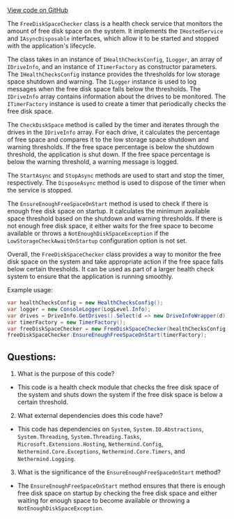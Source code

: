 [View code on GitHub](https://github.com/NethermindEth/nethermind/src/Nethermind/Nethermind.HealthChecks/FreeDiskSpaceChecker.cs)

The `FreeDiskSpaceChecker` class is a health check service that monitors the amount of free disk space on the system. It implements the `IHostedService` and `IAsyncDisposable` interfaces, which allow it to be started and stopped with the application's lifecycle. 

The class takes in an instance of `IHealthChecksConfig`, `ILogger`, an array of `IDriveInfo`, and an instance of `ITimerFactory` as constructor parameters. The `IHealthChecksConfig` instance provides the thresholds for low storage space shutdown and warning. The `ILogger` instance is used to log messages when the free disk space falls below the thresholds. The `IDriveInfo` array contains information about the drives to be monitored. The `ITimerFactory` instance is used to create a timer that periodically checks the free disk space.

The `CheckDiskSpace` method is called by the timer and iterates through the drives in the `IDriveInfo` array. For each drive, it calculates the percentage of free space and compares it to the low storage space shutdown and warning thresholds. If the free space percentage is below the shutdown threshold, the application is shut down. If the free space percentage is below the warning threshold, a warning message is logged.

The `StartAsync` and `StopAsync` methods are used to start and stop the timer, respectively. The `DisposeAsync` method is used to dispose of the timer when the service is stopped.

The `EnsureEnoughFreeSpaceOnStart` method is used to check if there is enough free disk space on startup. It calculates the minimum available space threshold based on the shutdown and warning thresholds. If there is not enough free disk space, it either waits for the free space to become available or throws a `NotEnoughDiskSpaceException` if the `LowStorageCheckAwaitOnStartup` configuration option is not set.

Overall, the `FreeDiskSpaceChecker` class provides a way to monitor the free disk space on the system and take appropriate action if the free space falls below certain thresholds. It can be used as part of a larger health check system to ensure that the application is running smoothly. 

Example usage:

```csharp
var healthChecksConfig = new HealthChecksConfig();
var logger = new ConsoleLogger(LogLevel.Info);
var drives = DriveInfo.GetDrives().Select(d => new DriveInfoWrapper(d)).ToArray();
var timerFactory = new TimerFactory();
var freeDiskSpaceChecker = new FreeDiskSpaceChecker(healthChecksConfig, logger, drives, timerFactory);
freeDiskSpaceChecker.EnsureEnoughFreeSpaceOnStart(timerFactory);
```
## Questions: 
 1. What is the purpose of this code?
- This code is a health check module that checks the free disk space of the system and shuts down the system if the free disk space is below a certain threshold.

2. What external dependencies does this code have?
- This code has dependencies on `System`, `System.IO.Abstractions`, `System.Threading`, `System.Threading.Tasks`, `Microsoft.Extensions.Hosting`, `Nethermind.Config`, `Nethermind.Core.Exceptions`, `Nethermind.Core.Timers`, and `Nethermind.Logging`.

3. What is the significance of the `EnsureEnoughFreeSpaceOnStart` method?
- The `EnsureEnoughFreeSpaceOnStart` method ensures that there is enough free disk space on startup by checking the free disk space and either waiting for enough space to become available or throwing a `NotEnoughDiskSpaceException`.